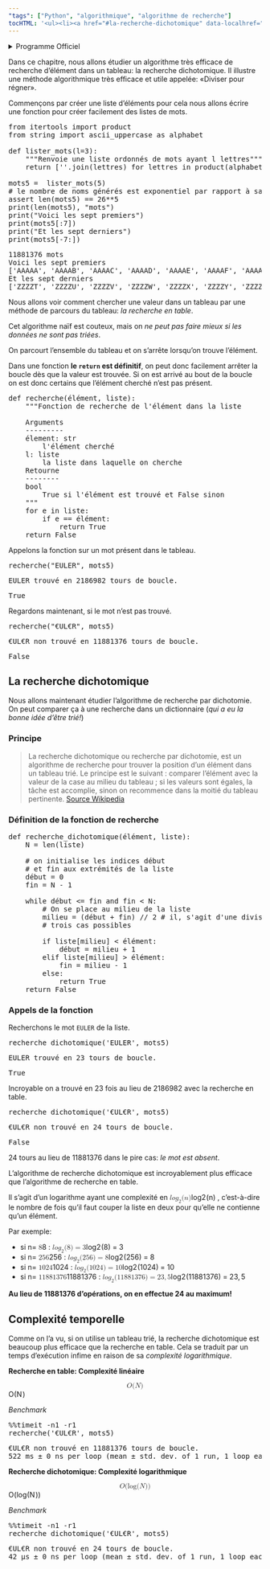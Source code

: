 ```yaml
---
"tags": ["Python", "algorithmique", "algorithme de recherche"]
tocHTML: '<ul><li><a href="#la-recherche-dichotomique" data-localhref="true">La recherche dichotomique</a></li><ul><li><a href="#principe" data-localhref="true">Principe</a></li><li><a href="#définition-de-la-fonction-de-recherche" data-localhref="true">Définition de la fonction de recherche</a></li><li><a href="#appels-de-la-fonction" data-localhref="true">Appels de la fonction</a></li></ul><li><a href="#complexité-temporelle" data-localhref="true">Complexité temporelle</a></li></ul>'
---
```






<details class="programme"><summary>Programme Officiel</summary>
<table class="table table-bordered table-hover">
<thead class="table-warning">
<tr class="header">
<th>Contenus</th>
<th>Capacités attendues</th>
<th>Commentaires</th>
</tr>
</thead>
<tbody>
<tr class="odd">
<td>Parcours séquentiel d’un tableau</td>
<td>Écrire un algorithme de recherche d’une occurence sur des valeurs de type quelconque</td>
<td>On montre que le coût est linéaire</td>
</tr>
<tr class="even">
<td>Recherche dichotomique dans un tableau trié</td>
<td>Montrer la terminaison de la recherche dichotomique à l’aide d’un variant de boucle.</td>
<td><p>Des assertions peuvent être utilisées.</p>
<p>La preuve de la correction peut être présentée par le professeur.</p></td>
</tr>
</tbody>
</table>
<a class="lien-programme" href="../programme/">Lien vers le programme complet</a></details>

<div class="intro quarto-layout-panel">
<div class="quarto-layout-row quarto-layout-valign-top">
<div class="quarto-layout-cell" style="flex-basis: 50.0%;justify-content: center;">
<p>Dans ce chapitre, nous allons étudier un algorithme très efficace de recherche d’élément dans un tableau: la recherche dichotomique. Il illustre une méthode algorithmique très efficace et utile appelée: «Diviser pour régner».</p>
</div>
<div class="quarto-layout-cell" style="flex-basis: 50.0%;justify-content: center;">
<p><wc-wikimage title="Binary_Search_Depiction.svg" caption="Dichotomie vient du grec ancien διχοτομία, dikhotomia (« division en deux parties »),"></wc-wikimage></p>
</div>
</div>
</div>
<p>Commençons par créer une liste d’éléments pour cela nous allons écrire une fonction pour créer facilement des listes de mots.</p>
<div class="cell" data-execution_count="1">
<div class="highlight"><pre><span></span><span class="kn">from</span> <span class="nn">itertools</span> <span class="kn">import</span> <span class="n">product</span>
<span class="kn">from</span> <span class="nn">string</span> <span class="kn">import</span> <span class="n">ascii_uppercase</span> <span class="k">as</span> <span class="n">alphabet</span>
<span></span>
<span class="k">def</span> <span class="nf">lister_mots</span><span class="p">(</span><span class="n">l</span><span class="o">=</span><span class="mi">3</span><span class="p">):</span>
<span class="w">    </span><span class="sd">"""Renvoie une liste ordonnés de mots ayant l lettres"""</span>
<span class="k">    return</span> <span class="p">[</span><span class="s1">''</span><span class="o">.</span><span class="n">join</span><span class="p">(</span><span class="n">lettres</span><span class="p">)</span> <span class="k">for</span> <span class="n">lettres</span> <span class="ow">in</span> <span class="n">product</span><span class="p">(</span><span class="n">alphabet</span><span class="p">,</span> <span class="n">repeat</span><span class="o">=</span><span class="n">l</span><span class="p">)]</span>
<span></span>
<span class="n">mots5</span> <span class="o">=</span>  <span class="n">lister_mots</span><span class="p">(</span><span class="mi">5</span><span class="p">)</span>
<span class="c1"># le nombre de noms générés est exponentiel par rapport à sa longueur</span>
<span class="k">assert</span> <span class="nb">len</span><span class="p">(</span><span class="n">mots5</span><span class="p">)</span> <span class="o">==</span> <span class="mi">26</span><span class="o">**</span><span class="mi">5</span>
<span class="nb">print</span><span class="p">(</span><span class="nb">len</span><span class="p">(</span><span class="n">mots5</span><span class="p">),</span> <span class="s2">"mots"</span><span class="p">)</span>
<span class="nb">print</span><span class="p">(</span><span class="s2">"Voici les sept premiers"</span><span class="p">)</span>
<span class="nb">print</span><span class="p">(</span><span class="n">mots5</span><span class="p">[:</span><span class="mi">7</span><span class="p">])</span>
<span class="nb">print</span><span class="p">(</span><span class="s2">"Et les sept derniers"</span><span class="p">)</span>
<span class="nb">print</span><span class="p">(</span><span class="n">mots5</span><span class="p">[</span><span class="o">-</span><span class="mi">7</span><span class="p">:])</span>
</pre></div>

<div class="cell-output cell-output-stdout">
<div class="highlight"><pre><span></span>11881376 mots
Voici les sept premiers
['AAAAA', 'AAAAB', 'AAAAC', 'AAAAD', 'AAAAE', 'AAAAF', 'AAAAG']
Et les sept derniers
['ZZZZT', 'ZZZZU', 'ZZZZV', 'ZZZZW', 'ZZZZX', 'ZZZZY', 'ZZZZZ']
</pre></div>

</div>
</div>
<p>Nous allons voir comment chercher une valeur dans un tableau par une méthode de parcours du tableau: <em>la recherche en table</em>.</p>
<p>Cet algorithme naïf est couteux, mais on <em>ne peut pas faire mieux si les données ne sont pas triées</em>.</p>
<p>On parcourt l’ensemble du tableau et on s’arrête lorsqu’on trouve l’élément.</p>
<p>Dans une fonction <strong>le <code>return</code> est définitif</strong>, on peut donc facilement arrêter la boucle dès que la valeur est trouvée. Si on est arrivé au bout de la boucle on est donc certains que l’élément cherché n’est pas présent.</p>
<div class="cell" data-execution_count="2">
<div class="highlight"><pre><span></span><span class="k">def</span> <span class="nf">recherche</span><span class="p">(</span><span class="n">élément</span><span class="p">,</span> <span class="n">liste</span><span class="p">):</span>
<span class="w">    </span><span class="sd">"""Fonction de recherche de l'élément dans la liste</span>
<span></span>
<span class="sd">    Arguments</span>
<span class="sd">    ---------</span>
<span class="sd">    élement: str</span>
<span class="sd">        l'élément cherché</span>
<span class="sd">    l: liste</span>
<span class="sd">        la liste dans laquelle on cherche</span>
<span class="sd">    Retourne</span>
<span class="sd">    --------</span>
<span class="sd">    bool</span>
<span class="sd">        True si l'élément est trouvé et False sinon</span>
<span class="sd">    """</span>
<span class="k">    for</span> <span class="n">e</span> <span class="ow">in</span> <span class="n">liste</span><span class="p">:</span>
<span class="k">        if</span> <span class="n">e</span> <span class="o">==</span> <span class="n">élément</span><span class="p">:</span>
<span class="k">            return</span> <span class="kc">True</span>
<span class="k">    return</span> <span class="kc">False</span>
</pre></div>

</div>
<p>Appelons la fonction sur un mot présent dans le tableau.</p>
<div class="cell" data-execution_count="4">
<div class="highlight"><pre><span></span><span class="n">recherche</span><span class="p">(</span><span class="s2">"EULER"</span><span class="p">,</span> <span class="n">mots5</span><span class="p">)</span>
</pre></div>

<div class="cell-output cell-output-stdout">
<div class="highlight"><pre><span></span>EULER trouvé en 2186982 tours de boucle.
</pre></div>

</div>
<div class="cell-output cell-output-display" data-execution_count="4">
<div class="highlight"><pre><span></span>True
</pre></div>

</div>
</div>
<p>Regardons maintenant, si le mot n’est pas trouvé.</p>
<div class="cell" data-execution_count="5">
<div class="highlight"><pre><span></span><span class="n">recherche</span><span class="p">(</span><span class="s2">"€UL€R"</span><span class="p">,</span> <span class="n">mots5</span><span class="p">)</span>
</pre></div>

<div class="cell-output cell-output-stdout">
<div class="highlight"><pre><span></span>€UL€R non trouvé en 11881376 tours de boucle.
</pre></div>

</div>
<div class="cell-output cell-output-display" data-execution_count="5">
<div class="highlight"><pre><span></span>False
</pre></div>

</div>
</div>
<h2 id="la-recherche-dichotomique" class="anchored">La recherche dichotomique</h2>
<p>Nous allons maintenant étudier l’algorithme de recherche par dichotomie. On peut comparer ça à une recherche dans un dictionnaire (<em>qui a eu la bonne idée d’être trié!</em>)</p>
<h3 id="principe" class="anchored">Principe</h3>
<blockquote class="blockquote">
<p>La recherche dichotomique ou recherche par dichotomie, est un algorithme de recherche pour trouver la position d’un élément dans un tableau trié. Le principe est le suivant : comparer l’élément avec la valeur de la case au milieu du tableau ; si les valeurs sont égales, la tâche est accomplie, sinon on recommence dans la moitié du tableau pertinente. <a href="https://fr.wikipedia.org/wiki/Recherche_dichotomique">Source Wikipedia</a></p>
</blockquote>
<p><wc-wikimage title="Binary-search-work.gif" caption=""></wc-wikimage></p>
<h3 id="définition-de-la-fonction-de-recherche" class="anchored">Définition de la fonction de recherche</h3>
<div class="cell" data-execution_count="6">
<div class="highlight"><pre><span></span><span class="k">def</span> <span class="nf">recherche_dichotomique</span><span class="p">(</span><span class="n">élément</span><span class="p">,</span> <span class="n">liste</span><span class="p">):</span>
<span class="n">    N</span> <span class="o">=</span> <span class="nb">len</span><span class="p">(</span><span class="n">liste</span><span class="p">)</span>
<span class="c1">    
    # on initialise les indices début </span>
<span class="c1">    # et fin aux extrémités de la liste</span>
<span class="n">    début</span> <span class="o">=</span> <span class="mi">0</span>
<span class="n">    fin</span> <span class="o">=</span> <span class="n">N</span> <span class="o">-</span> <span class="mi">1</span>
<span class="k">    
    while</span> <span class="n">début</span> <span class="o">&lt;=</span> <span class="n">fin</span> <span class="ow">and</span> <span class="n">fin</span> <span class="o">&lt;</span> <span class="n">N</span><span class="p">:</span>
<span class="c1">        # On se place au milieu de la liste</span>
<span class="n">        milieu</span> <span class="o">=</span> <span class="p">(</span><span class="n">début</span> <span class="o">+</span> <span class="n">fin</span><span class="p">)</span> <span class="o">//</span> <span class="mi">2</span> <span class="c1"># il, s'agit d'une division entière</span>
<span class="c1">        # trois cas possibles</span>
<span class="k">        
        if</span> <span class="n">liste</span><span class="p">[</span><span class="n">milieu</span><span class="p">]</span> <span class="o">&lt;</span> <span class="n">élément</span><span class="p">:</span>       
<span class="n">            début</span> <span class="o">=</span> <span class="n">milieu</span> <span class="o">+</span> <span class="mi">1</span>
<span class="k">        elif</span> <span class="n">liste</span><span class="p">[</span><span class="n">milieu</span><span class="p">]</span> <span class="o">&gt;</span> <span class="n">élément</span><span class="p">:</span> 
<span class="n">            fin</span> <span class="o">=</span> <span class="n">milieu</span> <span class="o">-</span> <span class="mi">1</span>
<span class="k">        else</span><span class="p">:</span>
<span class="k">            return</span> <span class="kc">True</span>
<span class="k">    return</span> <span class="kc">False</span>
</pre></div>

</div>
<h3 id="appels-de-la-fonction" class="anchored">Appels de la fonction</h3>
<p>Recherchons le mot <code>EULER</code> de la liste.</p>
<div class="cell" data-execution_count="8">
<div class="highlight"><pre><span></span><span class="n">recherche_dichotomique</span><span class="p">(</span><span class="s1">'EULER'</span><span class="p">,</span> <span class="n">mots5</span><span class="p">)</span>
</pre></div>

<div class="cell-output cell-output-stdout">
<div class="highlight"><pre><span></span>EULER trouvé en 23 tours de boucle.
</pre></div>

</div>
<div class="cell-output cell-output-display" data-execution_count="8">
<div class="highlight"><pre><span></span>True
</pre></div>

</div>
</div>
<p>Incroyable on a trouvé en 23 fois au lieu de 2186982 avec la recherche en table.</p>
<div class="cell" data-execution_count="9">
<div class="highlight"><pre><span></span><span class="n">recherche_dichotomique</span><span class="p">(</span><span class="s1">'€UL€R'</span><span class="p">,</span> <span class="n">mots5</span><span class="p">)</span>
</pre></div>

<div class="cell-output cell-output-stdout">
<div class="highlight"><pre><span></span>€UL€R non trouvé en 24 tours de boucle.
</pre></div>

</div>
<div class="cell-output cell-output-display" data-execution_count="9">
<div class="highlight"><pre><span></span>False
</pre></div>

</div>
</div>
<p>24 tours au lieu de 11881376 dans le pire cas: <em>le mot est absent</em>.</p>
<p>L’algorithme de recherche dichotomique est incroyablement plus efficace que l’algorithme de recherche en table.</p>
<p>Il s’agit d’un logarithme ayant une complexité en <span class="katex"><span class="katex-mathml"><math xmlns="http://www.w3.org/1998/Math/MathML"><semantics><mrow><mi>l</mi><mi>o</mi><msub><mi>g</mi><mn>2</mn></msub><mo stretchy="false">(</mo><mi>n</mi><mo stretchy="false">)</mo></mrow><annotation encoding="application/x-tex">log_2 (n)</annotation></semantics></math></span><span class="katex-html" aria-hidden="true"><span class="base"><span class="strut" style="height:1em;vertical-align:-0.25em;"></span><span class="mord mathnormal" style="margin-right:0.01968em;">l</span><span class="mord mathnormal">o</span><span class="mord"><span class="mord mathnormal" style="margin-right:0.03588em;">g</span><span class="msupsub"><span class="vlist-t vlist-t2"><span class="vlist-r"><span class="vlist" style="height:0.3011em;"><span style="top:-2.55em;margin-left:-0.0359em;margin-right:0.05em;"><span class="pstrut" style="height:2.7em;"></span><span class="sizing reset-size6 size3 mtight"><span class="mord mtight">2</span></span></span></span><span class="vlist-s">​</span></span><span class="vlist-r"><span class="vlist" style="height:0.15em;"><span></span></span></span></span></span></span><span class="mopen">(</span><span class="mord mathnormal">n</span><span class="mclose">)</span></span></span></span>
, c’est-à-dire le nombre de fois qu’il faut couper la liste en deux pour qu’elle ne contienne qu’un élément.</p>
<p>Par exemple:</p>
<ul>
<li>si n= <span class="katex"><span class="katex-mathml"><math xmlns="http://www.w3.org/1998/Math/MathML"><semantics><mrow><mn>8</mn></mrow><annotation encoding="application/x-tex">8</annotation></semantics></math></span><span class="katex-html" aria-hidden="true"><span class="base"><span class="strut" style="height:0.6444em;"></span><span class="mord">8</span></span></span></span>
: <span class="katex"><span class="katex-mathml"><math xmlns="http://www.w3.org/1998/Math/MathML"><semantics><mrow><mi>l</mi><mi>o</mi><msub><mi>g</mi><mn>2</mn></msub><mo stretchy="false">(</mo><mn>8</mn><mo stretchy="false">)</mo><mo>=</mo><mn>3</mn></mrow><annotation encoding="application/x-tex">log_2(8) = 3</annotation></semantics></math></span><span class="katex-html" aria-hidden="true"><span class="base"><span class="strut" style="height:1em;vertical-align:-0.25em;"></span><span class="mord mathnormal" style="margin-right:0.01968em;">l</span><span class="mord mathnormal">o</span><span class="mord"><span class="mord mathnormal" style="margin-right:0.03588em;">g</span><span class="msupsub"><span class="vlist-t vlist-t2"><span class="vlist-r"><span class="vlist" style="height:0.3011em;"><span style="top:-2.55em;margin-left:-0.0359em;margin-right:0.05em;"><span class="pstrut" style="height:2.7em;"></span><span class="sizing reset-size6 size3 mtight"><span class="mord mtight">2</span></span></span></span><span class="vlist-s">​</span></span><span class="vlist-r"><span class="vlist" style="height:0.15em;"><span></span></span></span></span></span></span><span class="mopen">(</span><span class="mord">8</span><span class="mclose">)</span><span class="mspace" style="margin-right:0.2778em;"></span><span class="mrel">=</span><span class="mspace" style="margin-right:0.2778em;"></span></span><span class="base"><span class="strut" style="height:0.6444em;"></span><span class="mord">3</span></span></span></span>
</li>
<li>si n= <span class="katex"><span class="katex-mathml"><math xmlns="http://www.w3.org/1998/Math/MathML"><semantics><mrow><mn>256</mn></mrow><annotation encoding="application/x-tex">256</annotation></semantics></math></span><span class="katex-html" aria-hidden="true"><span class="base"><span class="strut" style="height:0.6444em;"></span><span class="mord">256</span></span></span></span>
: <span class="katex"><span class="katex-mathml"><math xmlns="http://www.w3.org/1998/Math/MathML"><semantics><mrow><mi>l</mi><mi>o</mi><msub><mi>g</mi><mn>2</mn></msub><mo stretchy="false">(</mo><mn>256</mn><mo stretchy="false">)</mo><mo>=</mo><mn>8</mn></mrow><annotation encoding="application/x-tex">log_2(256) = 8</annotation></semantics></math></span><span class="katex-html" aria-hidden="true"><span class="base"><span class="strut" style="height:1em;vertical-align:-0.25em;"></span><span class="mord mathnormal" style="margin-right:0.01968em;">l</span><span class="mord mathnormal">o</span><span class="mord"><span class="mord mathnormal" style="margin-right:0.03588em;">g</span><span class="msupsub"><span class="vlist-t vlist-t2"><span class="vlist-r"><span class="vlist" style="height:0.3011em;"><span style="top:-2.55em;margin-left:-0.0359em;margin-right:0.05em;"><span class="pstrut" style="height:2.7em;"></span><span class="sizing reset-size6 size3 mtight"><span class="mord mtight">2</span></span></span></span><span class="vlist-s">​</span></span><span class="vlist-r"><span class="vlist" style="height:0.15em;"><span></span></span></span></span></span></span><span class="mopen">(</span><span class="mord">256</span><span class="mclose">)</span><span class="mspace" style="margin-right:0.2778em;"></span><span class="mrel">=</span><span class="mspace" style="margin-right:0.2778em;"></span></span><span class="base"><span class="strut" style="height:0.6444em;"></span><span class="mord">8</span></span></span></span>
</li>
<li>si n= <span class="katex"><span class="katex-mathml"><math xmlns="http://www.w3.org/1998/Math/MathML"><semantics><mrow><mn>1024</mn></mrow><annotation encoding="application/x-tex">1024</annotation></semantics></math></span><span class="katex-html" aria-hidden="true"><span class="base"><span class="strut" style="height:0.6444em;"></span><span class="mord">1024</span></span></span></span>
: <span class="katex"><span class="katex-mathml"><math xmlns="http://www.w3.org/1998/Math/MathML"><semantics><mrow><mi>l</mi><mi>o</mi><msub><mi>g</mi><mn>2</mn></msub><mo stretchy="false">(</mo><mn>1024</mn><mo stretchy="false">)</mo><mo>=</mo><mn>10</mn></mrow><annotation encoding="application/x-tex">log_2 (1024) = 10</annotation></semantics></math></span><span class="katex-html" aria-hidden="true"><span class="base"><span class="strut" style="height:1em;vertical-align:-0.25em;"></span><span class="mord mathnormal" style="margin-right:0.01968em;">l</span><span class="mord mathnormal">o</span><span class="mord"><span class="mord mathnormal" style="margin-right:0.03588em;">g</span><span class="msupsub"><span class="vlist-t vlist-t2"><span class="vlist-r"><span class="vlist" style="height:0.3011em;"><span style="top:-2.55em;margin-left:-0.0359em;margin-right:0.05em;"><span class="pstrut" style="height:2.7em;"></span><span class="sizing reset-size6 size3 mtight"><span class="mord mtight">2</span></span></span></span><span class="vlist-s">​</span></span><span class="vlist-r"><span class="vlist" style="height:0.15em;"><span></span></span></span></span></span></span><span class="mopen">(</span><span class="mord">1024</span><span class="mclose">)</span><span class="mspace" style="margin-right:0.2778em;"></span><span class="mrel">=</span><span class="mspace" style="margin-right:0.2778em;"></span></span><span class="base"><span class="strut" style="height:0.6444em;"></span><span class="mord">10</span></span></span></span>
</li>
<li>si n= <span class="katex"><span class="katex-mathml"><math xmlns="http://www.w3.org/1998/Math/MathML"><semantics><mrow><mn>11881376</mn></mrow><annotation encoding="application/x-tex">11881376</annotation></semantics></math></span><span class="katex-html" aria-hidden="true"><span class="base"><span class="strut" style="height:0.6444em;"></span><span class="mord">11881376</span></span></span></span>
: <span class="katex"><span class="katex-mathml"><math xmlns="http://www.w3.org/1998/Math/MathML"><semantics><mrow><mi>l</mi><mi>o</mi><msub><mi>g</mi><mn>2</mn></msub><mo stretchy="false">(</mo><mn>11881376</mn><mo stretchy="false">)</mo><mo>=</mo><mn>23</mn><mo separator="true">,</mo><mn>5</mn></mrow><annotation encoding="application/x-tex">log_2 (11881376) = 23,5</annotation></semantics></math></span><span class="katex-html" aria-hidden="true"><span class="base"><span class="strut" style="height:1em;vertical-align:-0.25em;"></span><span class="mord mathnormal" style="margin-right:0.01968em;">l</span><span class="mord mathnormal">o</span><span class="mord"><span class="mord mathnormal" style="margin-right:0.03588em;">g</span><span class="msupsub"><span class="vlist-t vlist-t2"><span class="vlist-r"><span class="vlist" style="height:0.3011em;"><span style="top:-2.55em;margin-left:-0.0359em;margin-right:0.05em;"><span class="pstrut" style="height:2.7em;"></span><span class="sizing reset-size6 size3 mtight"><span class="mord mtight">2</span></span></span></span><span class="vlist-s">​</span></span><span class="vlist-r"><span class="vlist" style="height:0.15em;"><span></span></span></span></span></span></span><span class="mopen">(</span><span class="mord">11881376</span><span class="mclose">)</span><span class="mspace" style="margin-right:0.2778em;"></span><span class="mrel">=</span><span class="mspace" style="margin-right:0.2778em;"></span></span><span class="base"><span class="strut" style="height:0.8389em;vertical-align:-0.1944em;"></span><span class="mord">23</span><span class="mpunct">,</span><span class="mspace" style="margin-right:0.1667em;"></span><span class="mord">5</span></span></span></span>
</li>
</ul>
<p><strong>Au lieu de 11881376 d’opérations, on en effectue 24 au maximum!</strong></p>
<h2 id="complexité-temporelle" class="anchored">Complexité temporelle</h2>
<p>Comme on l’a vu, si on utilise un tableau trié, la recherche dichotomique est beaucoup plus efficace que la recherche en table. Cela se traduit par un temps d’exécution infime en raison de sa <em>complexité logarithmique</em>.</p>
<div class="quarto-layout-panel">
<div class="quarto-layout-row quarto-layout-valign-top">
<div class="rtbl quarto-layout-cell" style="flex-basis: 50.0%;justify-content: center;">
<p><strong>Recherche en table: Complexité linéaire</strong></p>
<p><span class="katex-display"><span class="katex"><span class="katex-mathml"><math xmlns="http://www.w3.org/1998/Math/MathML" display="block"><semantics><mrow><mi>O</mi><mo stretchy="false">(</mo><mi>N</mi><mo stretchy="false">)</mo></mrow><annotation encoding="application/x-tex">
O(N)
</annotation></semantics></math></span><span class="katex-html" aria-hidden="true"><span class="base"><span class="strut" style="height:1em;vertical-align:-0.25em;"></span><span class="mord mathnormal" style="margin-right:0.02778em;">O</span><span class="mopen">(</span><span class="mord mathnormal" style="margin-right:0.10903em;">N</span><span class="mclose">)</span></span></span></span></span>
</p>
<p><em>Benchmark</em></p>
<div class="cell" data-execution_count="10">
<div class="highlight"><pre><span></span><span class="o">%%</span><span class="n">timeit</span> <span class="o">-</span><span class="n">n1</span> <span class="o">-</span><span class="n">r1</span>
<span class="n">recherche</span><span class="p">(</span><span class="s1">'€UL€R'</span><span class="p">,</span> <span class="n">mots5</span><span class="p">)</span>
</pre></div>

<div class="cell-output cell-output-stdout">
<div class="highlight"><pre><span></span>€UL€R non trouvé en 11881376 tours de boucle.
522 ms ± 0 ns per loop (mean ± std. dev. of 1 run, 1 loop each)
</pre></div>

</div>
</div>
</div>
<div class="dicho quarto-layout-cell" style="flex-basis: 50.0%;justify-content: center;">
<p><strong>Recherche dichotomique: Complexité logarithmique</strong></p>
<p><span class="katex-display"><span class="katex"><span class="katex-mathml"><math xmlns="http://www.w3.org/1998/Math/MathML" display="block"><semantics><mrow><mi>O</mi><mo stretchy="false">(</mo><mi>log</mi><mo>⁡</mo><mo stretchy="false">(</mo><mi>N</mi><mo stretchy="false">)</mo><mo stretchy="false">)</mo></mrow><annotation encoding="application/x-tex">
O(\log(N))
</annotation></semantics></math></span><span class="katex-html" aria-hidden="true"><span class="base"><span class="strut" style="height:1em;vertical-align:-0.25em;"></span><span class="mord mathnormal" style="margin-right:0.02778em;">O</span><span class="mopen">(</span><span class="mop">lo<span style="margin-right:0.01389em;">g</span></span><span class="mopen">(</span><span class="mord mathnormal" style="margin-right:0.10903em;">N</span><span class="mclose">))</span></span></span></span></span>
</p>
<p><em>Benchmark</em></p>
<div class="cell" data-execution_count="11">
<div class="highlight"><pre><span></span><span class="o">%%</span><span class="n">timeit</span> <span class="o">-</span><span class="n">n1</span> <span class="o">-</span><span class="n">r1</span>
<span class="n">recherche_dichotomique</span><span class="p">(</span><span class="s1">'€UL€R'</span><span class="p">,</span> <span class="n">mots5</span><span class="p">)</span>
</pre></div>

<div class="cell-output cell-output-stdout">
<div class="highlight"><pre><span></span>€UL€R non trouvé en 24 tours de boucle.
42 µs ± 0 ns per loop (mean ± std. dev. of 1 run, 1 loop each)
</pre></div>

</div>
</div>
</div>
</div>
</div>

<!-- 
## Aspects théoriques

Nous allons **démontrer la terminaison et la correction de l'algorithme de façon théorique**.

Nous avons vu qu'il était possible d'utiliser des jeu de tests pour vérifier qu'un programme fonctionne, cependant il n'est jamais possible de créer des tests pour toutes les situations connues.

C'est pour cela qu'on utilise parfois des outils *plus abstarits* pour démontrer que nos algorithmes "fonctionnent" dans tous les cas.

### Terminaison: est-ce que l'algorithme s'arrête?

On voit qu'à chaque tour de boucle, le nombre d'éléments à tester entre $i$ et $j$ est divisé par 2. 

Après un nombre d'itérations fini, ce nombre d'éléments est inférieur ou égal à 1 et la boucle s'arrête. (Si N est le nombre d'éléments ce nombre d'itérations est $log_2(N)$

::: {.cell execution_count=12}
``` {.python .cell-code}
# On prend 128 éléments = 2**8
i = 0
j = 127
compteur = 0
while i < j:
    j = (i + j) //2
    compteur += 1
print(compteur) # 8 tours
```

::: {.cell-output .cell-output-stdout}
```
7
```
:::
:::


::: {.cell execution_count=13}
``` {.python .cell-code}
# On prend 2048 éléments = 2**11
i = 1
j = 2048
compteur = 0
while i < j:
    j = (i + j) //2
    compteur += 1
print(compteur) # 11 tours
```

::: {.cell-output .cell-output-stdout}
```
11
```
:::
:::


### En plus: Correction: Est-ce que le résultat est juste?

L'algorithme renvoie-t-il la bonne valeur?

**La démonstration est délicate est non exigible.**


[Informatique et sciences du numérique Spécialité ISN en terminale S - Avec des exercices corrigés
et des idées de projets par Gilles
Dowek](http://www.editions-eyrolles.com/Livre/9782212135435/){.cite-source}

> Ensuite, pour démontrer que la réponse donnée par l’algorithme est correcte, on commence par
montrer que si la chaîne de caractères $s$ est dans la table, alors son indice appartient toujours
à l’intervalle $[i, j]$. Cette propriété est un **invariant de la boucle**, c’est-à-dire une
propriété qui reste vraie à chaque exécution du corps de la boucle.

>  Ici, quand on réduit l’intervalle $[i, j]$ à l’intervalle $[i, k - 1]$ par exemple, c’est parce
que l’on sait que la chaîne $s$ est avant la chaîne $nom[k]$ dans l’ordre alphabétique et donc que
l’indice de la chaîne $s$, s’il existe, n’est pas dans l’intervalle $[k, j]$. La propriété reste donc
vraie jusqu’à la fin de l’exécution de la boucle. Enfin, on montre que quand on sort de la boucle,
l’intervalle $[i, j]$ est soit le singleton $[i, i]$, soit l’intervalle vide $[i , i-1]$. Dans les deux
cas, $i$ est compris entre les valeurs minimale et maximale de départ.

>  Pour cela, on montre un autre invariant de la boucle : si l’intervalle $[i, j]$ n’est pas vide,
alors ses bornes $i$ et $j$ sont comprises entre les valeurs minimale et maximale de départ, et s’il
est vide, alors sa borne inférieure $i$ est comprise entre les valeurs minimale et maximale de
départ.

> - Si l’intervalle $[i, j]$ contient au moins trois points, c’est-à-dire si $i + 2 \le j$, il
  n’est pas difficile de montrer que les nombres $k - 1$ et $k + 1$, où $k = (i + j) // 2$, sont
  tous les deux compris entre $i$ et $j$ au sens large. Le nouvel intervalle $[k, k]$, $[i, k - 1]$
  ou $[k + 1, j]$ est contenu dans $[i, j]$ et donc ses bornes sont comprises entre les valeurs
  minimale et maximale de départ.
> - Si l’intervalle $[i, j]$ contient deux points, c’est-à-dire si $j = i + 1$, alors $k = (i + j) // 2$
   est égal à $i$. Le nombre $k + 1$ est égal à $j$ : il est compris entre $i$ et $j$ au sens large. En revanche, le nombre $k - 1$ est égal à $i - 1$.
  Dans ce cas, le nouvel intervalle est $[i, i]$ ou $[ j, j]$ dont les bornes sont comprises entre les valeurs minimale et
  maximale de départ, ou l’intervalle vide $[i, i - 1]$ dont la borne inférieure $i$ est comprise entre
  les valeurs minimale et maximale de départ.
  
> On sort de la boucle quand l’intervalle $[i, j]$ contient zéro ou un point. Dans un cas 
  comme dans l’autre, l’indice $i$ est compris entre les
  valeurs minimale et maximale de départ. Si la chaîne de caractères `nom[i]` est identique à $s$, on a
  trouvé l’indice de la chaîne $s$ dans la liste $nom$ ; si ce n’est pas le cas, la chaîne $s$ n’est pas
  dans la table.
  -->

